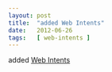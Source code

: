 ```yaml
---
layout: post
title:  "added Web Intents"
date:   2012-06-26
tags:   [ web-intents ]
---
```


added [Web Intents](/spec/web-intents)

